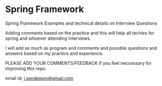 # Spring Framework 
Spring Framework Examples and technical details on Interview Questions

Adding comments based on the practice and this will help all techies for spring and whoever attending interviews.

I will add as much as program and comments and possible questions and answers based on my practice and experience.

PLEASE ADD YOUR COMMENTS/FEEDBACK if you feel neccessary for improving this repo.

email id: j.sandeepm@gmail.com
